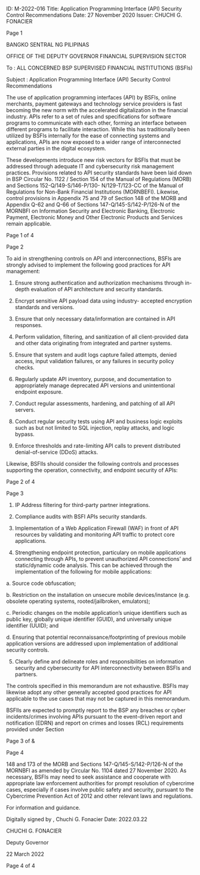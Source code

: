 ID: M-2022-016
Title: Application Programming Interface (API) Security Control Recommendations
Date: 27 November 2020
Issuer: CHUCHI G. FONACIER

Page 1

BANGKO SENTRAL NG PILIPINAS

OFFICE OF THE DEPUTY GOVERNOR FINANCIAL SUPERVISION SECTOR

To : ALL CONCERNED BSP SUPERVISED FINANCIAL INSTITUTIONS (BSFls)

Subject : Application Programming Interface (API) Security Control Recommendations

The use of application programming interfaces (API) by BSFls, online merchants, payment gateways and technology service providers is fast becoming the new norm with the accelerated digitalization in the financial industry. APIs refer to a set of rules and specifications for software programs to communicate with each other, forming an interface between different programs to facilitate interaction. While this has traditionally been utilized by BSFls internally for the ease of connecting systems and applications, APIs are now exposed to a wider range of interconnected external parties in the digital ecosystem.

These developments introduce new risk vectors for BSFls that must be addressed through adequate IT and cybersecurity risk management practices. Provisions related to API security standards have been laid down in BSP Circular No. 1122 / Section 154 of the Manual of Regulations (MORB) and Sections 152-Q/149-S/146-P/130- N/129-T/123-CC of the Manual of Regulations for Non-Bank Financial Institutions (MORNBEFI). Likewise, control provisions in Appendix 75 and 79 of Section 148 of the MORB and Appendix Q-62 and Q-66 of Sections 147-Q/145-S/142-P/126-N of the MORNBFI on Information Security and Electronic Banking, Electronic Payment, Electronic Money and Other Electronic Products and Services remain applicable.

Page 1 of 4

Page 2

To aid in strengthening controls on API and interconnections, BSFls are strongly advised to implement the following good practices for API management:

1. Ensure strong authentication and authorization mechanisms through in-depth evaluation of API architecture and security standards.

2. Encrypt sensitive API payload data using industry- accepted encryption standards and versions.

3. Ensure that only necessary data/information are contained in API responses.

4. Perform validation, filtering, and sanitization of all client-provided data and other data originating from integrated and partner systems.

5. Ensure that system and audit logs capture failed attempts, denied access, input validation failures, or any failures in security policy checks.

6. Regularly update API inventory, purpose, and documentation to appropriately manage deprecated API versions and unintentional endpoint exposure.

7. Conduct regular assessments, hardening, and patching of all API servers.

8. Conduct regular security tests using API and business logic exploits such as but not limited to SQL injection, replay attacks, and logic bypass.

9. Enforce thresholds and rate-limiting API calls to prevent distributed denial-of-service (DDoS) attacks.

Likewise, BSFIls should consider the following controls and processes supporting the operation, connectivity, and endpoint security of APIs:

Page 2 of 4

Page 3

1. IP Address filtering for third-party partner integrations.

2. Compliance audits with BSFI APIs security standards.

3. Implementation of a Web Application Firewall (WAF) in front of API resources by validating and monitoring API traffic to protect core applications.

4. Strengthening endpoint protection, particulary on mobile applications connecting through APIs, to prevent unauthorized API connections’ and static/dynamic code analysis. This can be achieved through the implementation of the following for mobile applications:

a. Source code obfuscation;

b. Restriction on the installation on unsecure mobile devices/instance (e.g. obsolete operating systems, rooted/jailbroken, emulators);

c. Periodic changes on the mobile application’s unique identifiers such as public key, globally unique identifier (GUID), and universally unique identifier (UUID); and

d. Ensuring that potential reconnaissance/footprinting of previous mobile application versions are addressed upon implementation of additional security controls.

5. Clearly define and delineate roles and responsibilities on information security and cybersecurity for API interconnectivity between BSFls and partners.

The controls specified in this memorandum are not exhaustive. BSFls may likewise adopt any other generally accepted good practices for API applicable to the use cases that may not be captured in this memorandum.

BSFlIs are expected to promptly report to the BSP any breaches or cyber incidents/crimes involving APIs pursuant to the event-driven report and notification (EDRN) and report on crimes and losses (RCL) requirements provided under Section

Page 3 of &

Page 4

148 and 173 of the MORB and Sections 147-Q/145-S/142-P/126-N of the MORNBFI as amended by Circular No. 1104 dated 27 November 2020. As necessary, BSFIs may need to seek assistance and cooperate with appropriate law enforcement authorities for prompt resolution of cybercrime cases, especially if cases involve public safety and security, pursuant to the Cybercrime Prevention Act of 2012 and other relevant laws and regulations.

For information and guidance.

Digitally signed by , Chuchi G. Fonacier Date: 2022.03.22

CHUCHI G. FONACIER

Deputy Governor

22 March 2022

Page 4 of 4